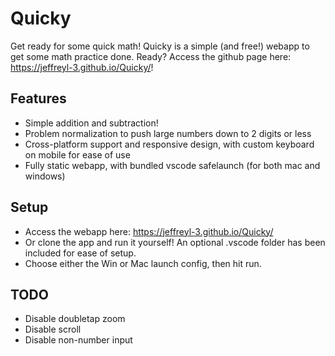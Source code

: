 # Quicky
Get ready for some quick math! Quicky is a simple (and free!) webapp to get some math practice done.
Ready? Access the github page here: https://jeffreyl-3.github.io/Quicky/!

## Features
- Simple addition and subtraction!
- Problem normalization to push large numbers down to 2 digits or less
- Cross-platform support and responsive design, with custom keyboard on mobile for ease of use
- Fully static webapp, with bundled vscode safelaunch (for both mac and windows)

## Setup
- Access the webapp here: https://jeffreyl-3.github.io/Quicky/
- Or clone the app and run it yourself! An optional .vscode folder has been included for ease of setup.
- Choose either the Win or Mac launch config, then hit run.

## TODO
- Disable doubletap zoom
- Disable scroll
- Disable non-number input